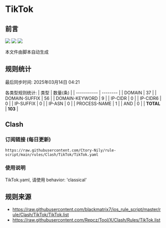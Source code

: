 # TikTok

## 前言
![](https://img.shields.io/badge/%E4%B8%8B%E8%BD%BD%E8%A7%84%E5%88%99-%E5%90%88%E5%B9%B6%E8%A7%84%E5%88%99-blue) ![](https://img.shields.io/badge/%E7%BB%9F%E8%AE%A1%E6%95%B0%E9%87%8F-green) ![](https://img.shields.io/badge/%E7%94%9F%E6%88%90%E8%AE%A2%E9%98%85-8A2BE2)

本文件由脚本自动生成

## 规则统计
最后同步时间: 2025年03月14日 04:21

各类型规则统计:
| 类型        | 数量(条) |
| ----------- | -------- |
| DOMAIN       | 37       | 
| DOMAIN-SUFFIX | 56       | 
| DOMAIN-KEYWORD | 9        | 
| IP-CIDR      | 0        | 
| IP-CIDR6     | 0        | 
| IP-SUFFIX    | 0        | 
| IP-ASN       | 0        | 
| PROCESS-NAME | 1        | 
| AND          | 0        | 
| **TOTAL** | **103** | 
## Clash

### 订阅链接 (每日更新)
```
https://raw.githubusercontent.com/Ctory-Nily/rule-script/main/rules/Clash/TikTok/TikTok.yaml
```

### 使用说明
TikTok.yaml, 请使用 behavior: 'classical'

## 规则来源
- https://raw.githubusercontent.com/blackmatrix7/ios_rule_script/master/rule/Clash/TikTok/TikTok.list 
- https://raw.githubusercontent.com/Repcz/Tool/X/Clash/Rules/TikTok.list 
